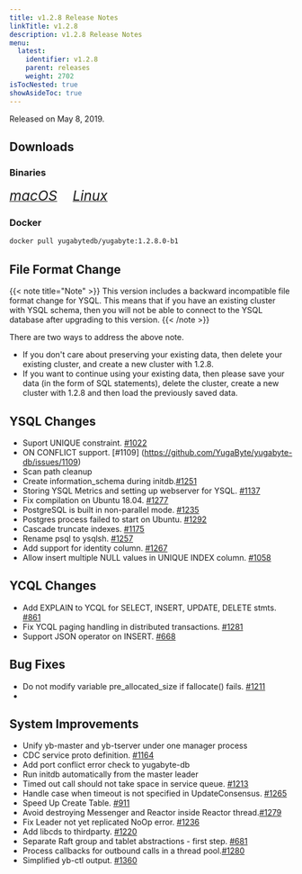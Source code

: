 ```yaml
---
title: v1.2.8 Release Notes
linkTitle: v1.2.8
description: v1.2.8 Release Notes
menu:
  latest:
    identifier: v1.2.8
    parent: releases
    weight: 2702
isTocNested: true
showAsideToc: true
---
```


Released on May 8, 2019.

## Downloads
### Binaries
[<i class="fab fa-apple" style="font-size: 1.75em"> macOS</i>](https://downloads.yugabyte.com/yugabyte-ce-1.2.8.0-darwin.tar.gz)
&nbsp; &nbsp; &nbsp; [<i class="fab fa-linux" style="font-size: 1.75em"> Linux</i>](https://downloads.yugabyte.com/yugabyte-ce-1.2.8.0-linux.tar.gz)
<br />
### Docker
```sh
docker pull yugabytedb/yugabyte:1.2.8.0-b1
```

## File Format Change
{{< note title="Note" >}}
This version includes a backward incompatible file format change for YSQL. This means that if you have an existing cluster with YSQL schema, then you will not be able to connect to the YSQL database after upgrading to this version.
{{< /note >}}

There are two ways to address the above note.

* If you don't care about preserving your existing data, then delete your existing cluster,
  and create a new cluster with 1.2.8. 
* If you want to continue using your existing data, then please save your data (in the form of
  SQL statements), delete the cluster, create a new cluster with 1.2.8 and then load
  the previously saved data.

## YSQL Changes
* Suport UNIQUE constraint. [#1022](https://github.com/YugaByte/yugabyte-db/issues/1022)
* ON CONFLICT support. [#1109] (https://github.com/YugaByte/yugabyte-db/issues/1109)
* Scan path cleanup
* Create information_schema during initdb.[#1251](https://github.com/YugaByte/yugabyte-db/issues/1251) 
* Storing YSQL Metrics and setting up webserver for YSQL.
  [#1137](https://github.com/YugaByte/yugabyte-db/issues/1137)
* Fix compilation on Ubuntu 18.04.
  [#1277](https://github.com/YugaByte/yugabyte-db/issues/1277)
* PostgreSQL is built in non-parallel mode.
  [#1235](https://github.com/YugaByte/yugabyte-db/issues/1235)
* Postgres process failed to start on Ubuntu.
  [#1292](https://github.com/YugaByte/yugabyte-db/issues/1292)
* Cascade truncate indexes. [#1175](https://github.com/YugaByte/yugabyte-db/issues/1175)
* Rename psql to ysqlsh. [#1257](https://github.com/YugaByte/yugabyte-db/issues/1257)
* Add support for identity column.
  [#1267](https://github.com/YugaByte/yugabyte-db/issues/1267)
* Allow insert multiple NULL values in UNIQUE INDEX column.
  [#1058](https://github.com/YugaByte/yugabyte-db/issues/1058)

## YCQL Changes
* Add EXPLAIN to YCQL for SELECT, INSERT, UPDATE, DELETE stmts. [#861](https://github.com/YugaByte/yugabyte-db/issues/861)
* Fix YCQL paging handling in distributed transactions.
  [#1281](https://github.com/YugaByte/yugabyte-db/issues/1281)
* Support JSON operator on INSERT. [#668](https://github.com/YugaByte/yugabyte-db/issues/668)

## Bug Fixes
* Do not modify variable pre_allocated_size if fallocate() fails. [#1211](https://github.com/YugaByte/yugabyte-db/issues/1211)
*

## System Improvements
* Unify yb-master and yb-tserver under one manager process
* CDC service proto definition. [#1164](https://github.com/YugaByte/yugabyte-db/issues/1164)
* Add port conflict error check to yugabyte-db
* Run initdb automatically from the master leader
* Timed out call should not take space in service queue.
  [#1213](https://github.com/YugaByte/yugabyte-db/issues/1213)
* Handle case when timeout is not specified in UpdateConsensus.
    [#1265](https://github.com/YugaByte/yugabyte-db/issues/1265)
* Speed Up Create Table. [#911](https://github.com/YugaByte/yugabyte-db/issues/911)
* Avoid destroying Messenger and Reactor inside Reactor
  thread.[#1279](https://github.com/YugaByte/yugabyte-db/issues/1279)
* Fix Leader not yet replicated NoOp error.
  [#1236](https://github.com/YugaByte/yugabyte-db/issues/1236)
* Add libcds to thirdparty. [#1220](https://github.com/YugaByte/yugabyte-db/issues/1220)
* Separate Raft group and tablet abstractions - first step.
[#681](https://github.com/YugaByte/yugabyte-db/issues/681)
* Process callbacks for outbound calls in a thread
  pool.[#1280](https://github.com/YugaByte/yugabyte-db/issues/1280)
* Simplified yb-ctl output. [#1360](https://github.com/YugaByte/yugabyte-db/issues/1360)
